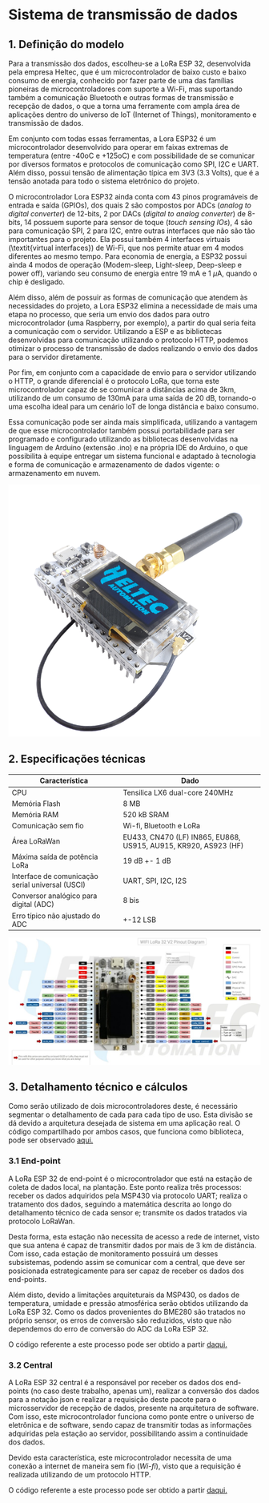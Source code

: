 # Sistema de transmissão de dados

## 1. Definição do modelo

Para a transmissão dos dados, escolheu-se a LoRa ESP 32, desenvolvida pela empresa Heltec, que é um microcontrolador de baixo custo e baixo consumo de energia, conhecido por fazer parte de uma das famílias pioneiras de microcontroladores com suporte a Wi-Fi, mas suportando também a comunicação Bluetooth e outras formas de transmissão e recepção de dados, o que a torna uma ferramente com ampla área de aplicações dentro do universo de IoT (Internet of Things), monitoramento e transmissão de dados.

Em conjunto com todas essas ferramentas, a Lora ESP32 é um microcontrolador desenvolvido para operar em faixas extremas de temperatura (entre -40oC e +125oC) e com possibilidade de se comunicar por diversos formatos e protocolos de comunicação como SPI, I2C e UART. Além disso, possui tensão de alimentação típica em 3V3 (3.3 Volts), que é a tensão anotada para todo o sistema eletrônico do projeto.

O microcontrolador Lora ESP32 ainda conta com 43 pinos programáveis de entrada e saída (GPIOs), dos quais 2 são compostos por ADCs (_analog to digital converter_) de 12-bits, 2 por DACs (_digital to analog converter_) de 8-bits, 14 possuem suporte para sensor de toque (_touch sensing IOs_), 4 são para comunicação SPI, 2 para I2C, entre outras interfaces que não são tão importantes para o projeto. Ela possui também 4 interfaces virtuais (\textit{virtual interfaces}) de Wi-Fi,
que nos permite atuar em 4 modos diferentes ao mesmo tempo. Para economia de energia, a ESP32 possui ainda 4 modos de operação (Modem-sleep, Light-sleep, Deep-sleep e power off), variando seu consumo de energia entre 19 mA e 1 $\mu$A, quando o chip é desligado.

Além disso, além de possuir as formas de comunicação que atendem às necessidades do projeto, a Lora ESP32 elimina a necessidade de mais uma etapa no processo, que seria um envio dos dados para outro microcontrolador (uma Raspberry, por exemplo), a partir do qual seria feita a comunicação com o servidor. Utilizando a ESP e as bibliotecas desenvolvidas para comunicação utilizando o protocolo HTTP, podemos otimizar o processo de transmissão de dados realizando o envio dos dados para o servidor diretamente.

Por fim, em conjunto com a capacidade de envio para o servidor utilizando o HTTP, o grande diferencial é o protocolo LoRa, que torna este microcontrolador capaz de se comunicar a distâncias acima de 3km, utilizando de um consumo de 130mA para uma saída de 20 dB, tornando-o uma escolha ideal para um cenário IoT de longa distância e baixo consumo.

Essa comunicação pode ser ainda mais simplificada, utilizando a vantagem de que esse microcontrolador também possui portabilidade para ser programado e configurado utilizando as bibliotecas desenvolvidas na linguagem de Arduino (extensão .ino) e na própria IDE do Arduino, o que possibilita à equipe entregar um sistema funcional e adaptado à tecnologia e forma de comunicação e armazenamento de dados vigente: o armazenamento em nuvem.

![img](imgs/lora%20esp32.png)

## 2. Especificações técnicas

|Característica|Dado|
|-|-|
|CPU|Tensilica LX6 dual-core 240MHz|
|Memória Flash|8 MB|
|Memória RAM|520 kB SRAM|
|Comunicação sem fio|Wi-fi, Bluetooth e LoRa|
|Área LoRaWan|EU433, CN470 (LF) IN865, EU868, US915, AU915, KR920, AS923 (HF)|
|Máxima saída de potência LoRa|19 dB +- 1 dB|
|Interface de comunicação serial universal (USCI)|UART, SPI, I2C, I2S|
|Conversor analógico para digital (ADC)|8 bis|
|Erro típico não ajustado do ADC|+-12 LSB|

![img](imgs/Esp32%20LoraWan.jpg)

## 3. Detalhamento técnico e cálculos

Como serão utilizado de dois microcontroladores deste, é necessário segmentar o detalhamento de cada para cada tipo de uso. Esta divisão se dá devido a arquitetura desejada de sistema em uma aplicação real. O código compartilhado por ambos casos, que funciona como biblioteca, pode ser observado [aqui.](https://github.com/PI2-viticultura/SmartVit-electronic-module/blob/master/lora_ESP_32/SmartVit_lora.h)

### 3.1 End-point

A LoRa ESP 32 de end-point é o microcontrolador que está na estação de coleta de dados local, na plantação. Este ponto realiza três processos: receber os dados adquiridos pela MSP430 via protocolo UART; realiza o tratamento dos dados, seguindo a matemática descrita ao longo do detalhamento técnico de cada sensor e; transmite os dados tratados via protocolo LoRaWan. 

Desta forma, esta estação não necessita de acesso a rede de internet, visto que sua antena é capaz de transmitir dados por mais de 3 km de distância. Com isso, cada estação de monitoramento possuirá um desses subsistemas, podendo assim se comunicar com a central, que deve ser posicionada estrategicamente para ser capaz de receber os dados dos end-points.

Além disto, devido a limitações arquiteturais da MSP430, os dados de temperatura, umidade e pressão atmosférica serão obtidos utilizando da LoRa ESP 32. Como os dados provenientes do BME280 são tratados no próprio sensor, os erros de conversão são reduzidos, visto que não dependemos do erro de conversão do ADC da LoRa ESP 32.  

O código referente a este processo pode ser obtido a partir [daqui.](https://github.com/PI2-viticultura/SmartVit-electronic-module/blob/master/lora_ESP_32/lora_sender/lora_sender.ino)

### 3.2 Central

A LoRa ESP 32 central é a responsável por receber os dados dos end-points (no caso deste trabalho, apenas um), realizar a conversão dos dados para a notação json e realizar a requisição deste pacote para o microsservidor de recepção de dados, presente na arquitetura de software. Com isso, este microcontrolador funciona como ponte entre o universo de eletrônica e de software, sendo capaz de transmitir todas as informações adquiridas pela estação ao servidor, possibilitando assim a continuidade dos dados.

Devido esta característica, este microcontrolador necessita de uma conexão a internet de maneira sem fio (_Wi-fi_), visto que a requisição é realizada utilizando de um protocolo HTTP.

O código referente a este processo pode ser obtido a partir [daqui.](https://github.com/PI2-viticultura/SmartVit-electronic-module/blob/master/lora_ESP_32/lora_receiver/lora_receiver.ino)
